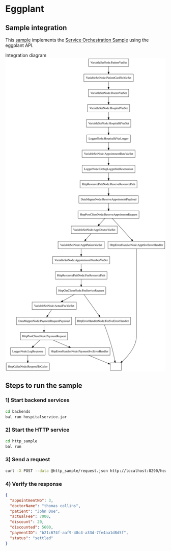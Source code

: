 # Eggplant

## Sample integration
This [sample](./http_sample/main.bal) implements the [Service Orchestration Sample](https://ballerina.io/learn/integration-tutorials/service-orchestration/) using the eggplant API.

Integration diagram 
<img src="./df-dag.svg">

## Steps to run the sample

### 1) Start backend services

```bash
cd backends
bal run hospitalservice.jar
```

### 2) Start the HTTP service

```bash
cd http_sample
bal run
```

### 3) Send a request
```sh
curl -X POST --data @http_sample/request.json http://localhost:8290/healthcare/categories/surgery/reserve --header "Content-Type:application/json"
```

### 4) Verify the response
```json
{
  "appointmentNo": 3,
  "doctorName": "thomas collins",
  "patient": "John Doe",
  "actualFee": 7000,
  "discount": 20,
  "discounted": 5600,
  "paymentID": "b21c674f-aaf9-48c4-a33d-7fe4aa1d8d5f",
  "status": "settled"
}
```